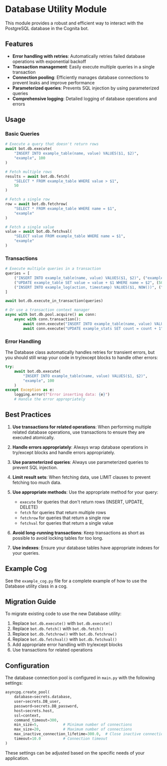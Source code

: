 # Database Utility Module

This module provides a robust and efficient way to interact with the PostgreSQL database in the Cognita bot.

## Features

- **Error handling with retries**: Automatically retries failed database operations with exponential backoff
- **Transaction management**: Easily execute multiple queries in a single transaction
- **Connection pooling**: Efficiently manages database connections to prevent leaks and improve performance
- **Parameterized queries**: Prevents SQL injection by using parameterized queries
- **Comprehensive logging**: Detailed logging of database operations and errors

## Usage

### Basic Queries

```python
# Execute a query that doesn't return rows
await bot.db.execute(
    "INSERT INTO example_table(name, value) VALUES($1, $2)",
    "example", 100
)

# Fetch multiple rows
results = await bot.db.fetch(
    "SELECT * FROM example_table WHERE value > $1",
    50
)

# Fetch a single row
row = await bot.db.fetchrow(
    "SELECT * FROM example_table WHERE name = $1",
    "example"
)

# Fetch a single value
value = await bot.db.fetchval(
    "SELECT value FROM example_table WHERE name = $1",
    "example"
)
```

### Transactions

```python
# Execute multiple queries in a transaction
queries = [
    ("INSERT INTO example_table(name, value) VALUES($1, $2)", ("example1", 100)),
    ("UPDATE example_table SET value = value + $1 WHERE name = $2", (50, "example1")),
    ("INSERT INTO example_log(action, timestamp) VALUES($1, NOW())", ("example_transaction",))
]

await bot.db.execute_in_transaction(queries)

# Or use a transaction context manager
async with bot.db.pool.acquire() as conn:
    async with conn.transaction():
        await conn.execute("INSERT INTO example_table(name, value) VALUES($1, $2)", "example2", 200)
        await conn.execute("UPDATE example_stats SET count = count + 1")
```

### Error Handling

The Database class automatically handles retries for transient errors, but you should still wrap your code in try/except blocks to handle other errors:

```python
try:
    await bot.db.execute(
        "INSERT INTO example_table(name, value) VALUES($1, $2)",
        "example", 100
    )
except Exception as e:
    logging.error(f"Error inserting data: {e}")
    # Handle the error appropriately
```

## Best Practices

1. **Use transactions for related operations**: When performing multiple related database operations, use transactions to ensure they are executed atomically.

2. **Handle errors appropriately**: Always wrap database operations in try/except blocks and handle errors appropriately.

3. **Use parameterized queries**: Always use parameterized queries to prevent SQL injection.

4. **Limit result sets**: When fetching data, use LIMIT clauses to prevent fetching too much data.

5. **Use appropriate methods**: Use the appropriate method for your query:
   - `execute` for queries that don't return rows (INSERT, UPDATE, DELETE)
   - `fetch` for queries that return multiple rows
   - `fetchrow` for queries that return a single row
   - `fetchval` for queries that return a single value

6. **Avoid long-running transactions**: Keep transactions as short as possible to avoid locking tables for too long.

7. **Use indexes**: Ensure your database tables have appropriate indexes for your queries.

## Example Cog

See the `example_cog.py` file for a complete example of how to use the Database utility class in a cog.

## Migration Guide

To migrate existing code to use the new Database utility:

1. Replace `bot.db.execute()` with `bot.db.execute()`
2. Replace `bot.db.fetch()` with `bot.db.fetch()`
3. Replace `bot.db.fetchrow()` with `bot.db.fetchrow()`
4. Replace `bot.db.fetchval()` with `bot.db.fetchval()`
5. Add appropriate error handling with try/except blocks
6. Use transactions for related operations

## Configuration

The database connection pool is configured in `main.py` with the following settings:

```python
asyncpg.create_pool(
    database=secrets.database,
    user=secrets.DB_user,
    password=secrets.DB_password,
    host=secrets.host,
    ssl=context,
    command_timeout=300,
    min_size=5,           # Minimum number of connections
    max_size=20,          # Maximum number of connections
    max_inactive_connection_lifetime=300.0,  # Close inactive connections after 5 minutes
    timeout=10.0          # Connection timeout
)
```

These settings can be adjusted based on the specific needs of your application.